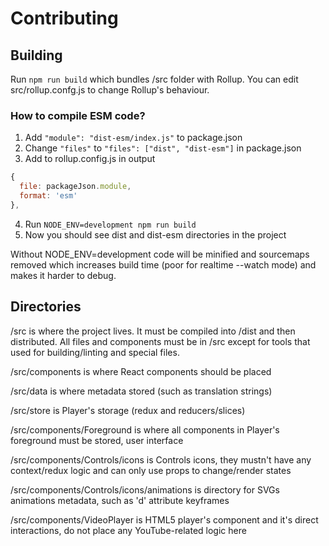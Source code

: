 # Contributing

## Building

Run `npm run build` which bundles /src folder with Rollup. You can edit src/rollup.confg.js to change Rollup's behaviour.

### How to compile ESM code?

1. Add `"module": "dist-esm/index.js"` to package.json
2. Change `"files"` to `"files": ["dist", "dist-esm"]` in package.json
3. Add to rollup.config.js in output
```js
{
  file: packageJson.module,
  format: 'esm'
},
```
4. Run `NODE_ENV=development npm run build`
5. Now you should see dist and dist-esm directories in the project

Without NODE_ENV=development code will be minified and sourcemaps removed which increases build time (poor for realtime --watch mode) and makes it harder to debug.

## Directories

/src is where the project lives. It must be compiled into /dist and then distributed. All files and components must be in /src except for tools that used for building/linting and special files.

/src/components is where React components should be placed

/src/data is where metadata stored (such as translation strings)

/src/store is Player's storage (redux and reducers/slices)

/src/components/Foreground is where all components in Player's foreground must be stored, user interface

/src/components/Controls/icons is Controls icons, they mustn't have any context/redux logic and can only use props to change/render states

/src/components/Controls/icons/animations is directory for SVGs animations metadata, such as 'd' attribute keyframes

/src/components/VideoPlayer is HTML5 player's component and it's direct interactions, do not place any YouTube-related logic here